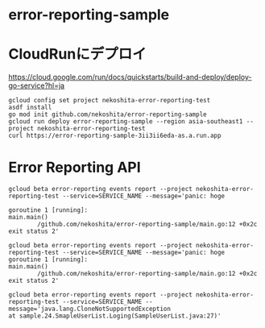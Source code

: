 # error-reporting-sample

# CloudRunにデプロイ
https://cloud.google.com/run/docs/quickstarts/build-and-deploy/deploy-go-service?hl=ja

```
gcloud config set project nekoshita-error-reporting-test
asdf install
go mod init github.com/nekoshita/error-reporting-sample
gcloud run deploy error-reporting-sample --region asia-southeast1 --project nekoshita-error-reporting-test
curl https://error-reporting-sample-3ii3ii6eda-as.a.run.app
```

# Error Reporting API
```
gcloud beta error-reporting events report --project nekoshita-error-reporting-test --service=SERVICE_NAME --message='panic: hoge

goroutine 1 [running]:
main.main()
        /github.com/nekoshita/error-reporting-sample/main.go:12 +0x2c
exit status 2'
```

```
gcloud beta error-reporting events report --project nekoshita-error-reporting-test --service=SERVICE_NAME --message='panic: hoge
goroutine 1 [running]:
main.main()
        /github.com/nekoshita/error-reporting-sample/main.go:12 +0x2c
exit status 2'
```

```
gcloud beta error-reporting events report --project nekoshita-error-reporting-test --service=SERVICE_NAME --message='java.lang.CloneNotSupportedException
at sample.24.SmapleUserList.Loging(SampleUserList.java:27)'
```
